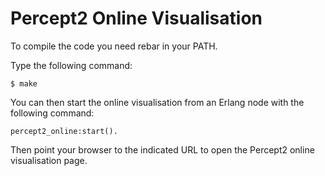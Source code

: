 Percept2 Online Visualisation
================

To compile the code you need rebar in your PATH.

Type the following command:
```
$ make
```

You can then start the online visualisation from an Erlang node with the following command:
```
percept2_online:start().
```

Then point your browser to the indicated URL to open the Percept2 online visualisation page.
